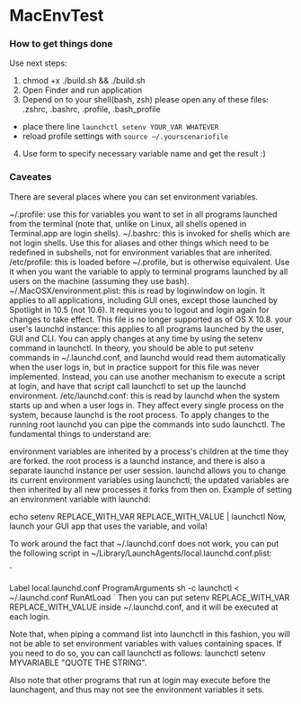 # MacEnvTest

### How to get things done

Use next steps: 

1. chmod +x ./build.sh && ./build.sh
2. Open Finder and run application
3. Depend on to your shell(bash, zsh) please open any of these files: .zshrc, .bashrc, .profile, .bash_profile
  * place there line `launchctl setenv YOUR_VAR WHATEVER`
  * reload profile settings with `source ~/.yourscenariofile`
4. Use form to specify necessary variable name and get the result :)

### Caveates

There are several places where you can set environment variables.

~/.profile: use this for variables you want to set in all programs launched from the terminal (note that, unlike on Linux, all shells opened in Terminal.app are login shells).
~/.bashrc: this is invoked for shells which are not login shells. Use this for aliases and other things which need to be redefined in subshells, not for environment variables that are inherited.
/etc/profile: this is loaded before ~/.profile, but is otherwise equivalent. Use it when you want the variable to apply to terminal programs launched by all users on the machine (assuming they use bash).
~/.MacOSX/environment.plist: this is read by loginwindow on login. It applies to all applications, including GUI ones, except those launched by Spotlight in 10.5 (not 10.6). It requires you to logout and login again for changes to take effect. This file is no longer supported as of OS X 10.8.
your user's launchd instance: this applies to all programs launched by the user, GUI and CLI. You can apply changes at any time by using the setenv command in launchctl. In theory, you should be able to put setenv commands in ~/.launchd.conf, and launchd would read them automatically when the user logs in, but in practice support for this file was never implemented. Instead, you can use another mechanism to execute a script at login, and have that script call launchctl to set up the launchd environment.
/etc/launchd.conf: this is read by launchd when the system starts up and when a user logs in. They affect every single process on the system, because launchd is the root process. To apply changes to the running root launchd you can pipe the commands into sudo launchctl.
The fundamental things to understand are:

environment variables are inherited by a process's children at the time they are forked.
the root process is a launchd instance, and there is also a separate launchd instance per user session.
launchd allows you to change its current environment variables using launchctl; the updated variables are then inherited by all new processes it forks from then on.
Example of setting an environment variable with launchd:

echo setenv REPLACE_WITH_VAR REPLACE_WITH_VALUE | launchctl
Now, launch your GUI app that uses the variable, and voila!

To work around the fact that ~/.launchd.conf does not work, you can put the following script in ~/Library/LaunchAgents/local.launchd.conf.plist:

`<?xml version="1.0" encoding="UTF-8"?>
<!DOCTYPE plist PUBLIC "-//Apple//DTD PLIST 1.0//EN" "http://www.apple.com/DTDs/PropertyList-1.0.dtd">
<plist version="1.0">
<dict>
  <key>Label</key>
  <string>local.launchd.conf</string>
  <key>ProgramArguments</key>
  <array>
    <string>sh</string>
    <string>-c</string>
    <string>launchctl < ~/.launchd.conf</string>    
  </array>
  <key>RunAtLoad</key>
  <true/>
</dict>
</plist>`
Then you can put setenv REPLACE_WITH_VAR REPLACE_WITH_VALUE inside ~/.launchd.conf, and it will be executed at each login.

Note that, when piping a command list into launchctl in this fashion, you will not be able to set environment variables with values containing spaces. If you need to do so, you can call launchctl as follows: launchctl setenv MYVARIABLE "QUOTE THE STRING".

Also note that other programs that run at login may execute before the launchagent, and thus may not see the environment variables it sets.






